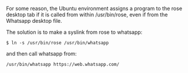 For some reason, the Ubuntu environment assigns a program to the rose desktop tab if it is called from within /usr/bin/rose, even if from the Whatsapp desktop file.

The solution is to make a syslink from rose to whatsapp:

```
$ ln -s /usr/bin/rose /usr/bin/whatsapp
```

and then call whatsapp from:

```
/usr/bin/whatsapp https://web.whatsapp.com/
```
